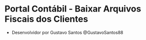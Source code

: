 # Portal Contábil - Baixar Arquivos Fiscais dos Clientes
- Desenvolvidor por Gustavo Santos @GustavoSantos88

<!---
GustavoSantos88/GustavoSantos88 is a ✨ special ✨ repository because its `README.md` (this file) appears on your GitHub profile.
You can click the Preview link to take a look at your changes.
--->
